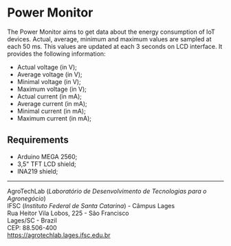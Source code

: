 # Power Monitor 

The Power Monitor aims to get data about the energy consumption of IoT devices.
Actual, average, minimum and maximum values are sampled at each 50 ms.
This values are updated at each 3 seconds on LCD interface.
It provides the following information:

* Actual voltage (in V);
* Average voltage (in V);
* Minimal voltage (in V);
* Maximum voltage (in V);
* Actual current (in mA);
* Average current (in mA);
* Minimal current (in mA);
* Maximum current (in mA);

## Requirements

* Arduino MEGA 2560;
* 3,5" TFT LCD shield;
* INA219 shield;

---
AgroTechLab (*Laboratório de Desenvolvimento de Tecnologias para o Agronegócio*)  
IFSC (*Instituto Federal de Santa Catarina*) - Câmpus Lages  
Rua Heitor Vila Lobos, 225 - São Francisco  
Lages/SC - Brazil  
CEP: 88.506-400  
https://agrotechlab.lages.ifsc.edu.br
